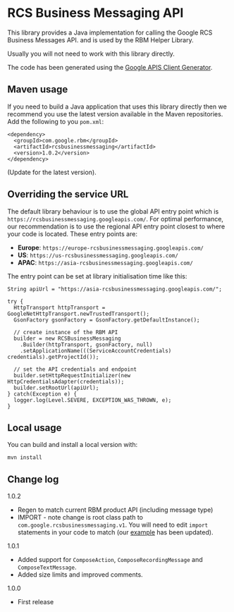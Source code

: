 # RCS Business Messaging API

This library provides a Java implementation for calling the Google RCS 
Business Messages API. and is used by the RBM Helper Library.

Usually you will not need to work with this library directly. 

The code has been generated using the
[Google APIS Client Generator](https://github.com/google/apis-client-generator).

## Maven usage

If you need to build a Java application that uses this library
directly then we recommend you use the latest version available
in the Maven repositories. Add the following to you `pom.xml`:

```
<dependency>
  <groupId>com.google.rbm</groupId>
  <artifactId>rcsbusinessmessaging</artifactId>
  <version>1.0.2</version>
</dependency>
```

(Update for the latest version).


## Overriding the service URL

The default library behaviour is to use the global API entry point which is
`https://rcsbusinessmessaging.googleapis.com/`. For optimal performance,
our recommendation is to use the regional API entry point closest to where your
code is located. These entry points are:

- **Europe**: `https://europe-rcsbusinessmessaging.googleapis.com/`
- **US**: `https://us-rcsbusinessmessaging.googleapis.com/`
- **APAC**: `https://asia-rcsbusinessmessaging.googleapis.com/`

The entry point can be set at library initialisation time like this:

```
String apiUrl = "https://asia-rcsbusinessmessaging.googleapis.com/";

try {
  HttpTransport httpTransport = GoogleNetHttpTransport.newTrustedTransport();
  GsonFactory gsonFactory = GsonFactory.getDefaultInstance();

  // create instance of the RBM API
  builder = new RCSBusinessMessaging
    .Builder(httpTransport, gsonFactory, null)
    .setApplicationName(((ServiceAccountCredentials) credentials).getProjectId());

  // set the API credentials and endpoint
  builder.setHttpRequestInitializer(new HttpCredentialsAdapter(credentials));
  builder.setRootUrl(apiUrl);
} catch(Exception e) {
  logger.log(Level.SEVERE, EXCEPTION_WAS_THROWN, e);
}
```

## Local usage

You can build and install a local version with:

```
mvn install
```

## Change log

1.0.2

- Regen to match current RBM product API (including message type)
- IMPORT - note change is root class path to `com.google.rcsbusinessmessaging.v1`. You 
  will need to edit `import` statements in your code to match (our [example](https://github.com/rcs-business-messaging/rbm-api-examples/tree/master/java/rbm-intro-lowlevel)
  has been updated).

1.0.1

- Added support for `ComposeAction`, `ComposeRecordingMessage` and `ComposeTextMessage`.
- Added size limits and improved comments.

1.0.0 

- First release
